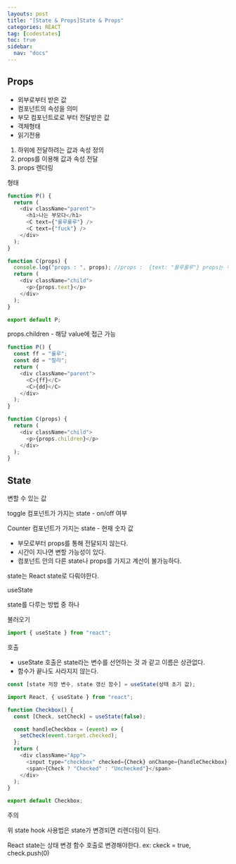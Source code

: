 ```yaml
---
layouts: post
title: "[State & Props]State & Props"
categories: REACT
tag: [codestates]
toc: true
sidebar:
  nav: "docs"
---
```


## Props

- 외부로부터 받은 값
- 컴포넌트의 속성을 의미
- 부모 컴포넌트로로 부터 전달받은 값
- 객체형태
- 읽기전용

1. 하위에 전달하려는 값과 속성 정의
2. props를 이용해 값과 속성 전달
3. props 렌더링

형태

```js
function P() {
  return (
    <div className="parent">
      <h1>나는 부모다</h1>
      <C text={"룰루룰루"} />
      <C text={"fuck"} />
    </div>
  );
}

function C(props) {
  console.log("props : ", props); //props :  {text: "룰루룰루"} props는 객체라는 것을 알 수 있다.
  return (
    <div className="child">
      <p>{props.text}</p>
    </div>
  );
}

export default P;
```

props.children - 해당 value에 접근 가능

```js
function P() {
  const ff = "룰루";
  const dd = "랄라";
  return (
    <div className="parent">
      <C>{ff}</C>
      <C>{dd}</C>
    </div>
  );
}

function C(props) {
  return (
    <div className="child">
      <p>{props.children}</p>
    </div>
  );
}
```

## State

변할 수 있는 값

toggle 컴포넌트가 가지는 state - on/off 여부

Counter 컴포넌트가 가지는 state - 현재 숫자 값

- 부모로부터 props를 통해 전달되지 않는다.
- 시간이 지나면 변할 가능성이 있다.
- 컴포넌트 안의 다른 state나 props를 가지고 계산이 불가능하다.

state는 React state로 다뤄야한다.

useState

state를 다루는 방법 중 하나

불러오기

```js
import { useState } from "react";
```

호출

- useState 호출은 state라는 변수를 선언하는 것 과 같고 이름은 상관없다.
- 함수가 끝나도 사라지지 않는다.

```js
const [state 저장 변수, state 갱신 함수] = useState(상태 초기 값);
```

```js
import React, { useState } from "react";

function Checkbox() {
  const [Check, setCheck] = useState(false);

  const handleCheckbox = (event) => {
    setCheck(event.target.checked);
  };
  return (
    <div className="App">
      <input type="checkbox" checked={Check} onChange={handleCheckbox} />
      <span>{Check ? "Checked" : "Unchecked"}</span>
    </div>
  );
}

export default Checkbox;
```

주의

위 state hook 사용법은 state가 변경되면 리렌더링이 된다.

React state는 상태 변경 함수 호출로 변경해야한다. ex: ckeck = true, check.push(0)
